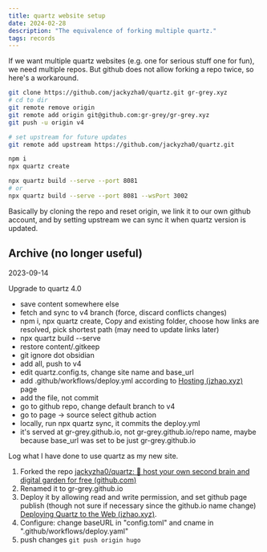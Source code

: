 ```yaml
---
title: quartz website setup
date: 2024-02-28
description: "The equivalence of forking multiple quartz."
tags: records
---
```


If we want multiple quartz websites (e.g. one for serious stuff one for fun), we need multiple repos.
But github does not allow forking a repo twice, so here's a workaround.

```bash
git clone https://github.com/jackyzha0/quartz.git gr-grey.xyz
# cd to dir
git remote remove origin
git remote add origin git@github.com:gr-grey/gr-grey.xyz
git push -u origin v4

# set upstream for future updates
git remote add upstream https://github.com/jackyzha0/quartz.git

npm i
npx quartz create

npx quartz build --serve --port 8081 
# or
npx quartz build --serve --port 8081 --wsPort 3002
```

Basically by cloning the repo and reset origin, we link it to our own github account, and by setting upstream we can sync it when quartz version is updated.


Archive (no longer useful)
---
2023-09-14

Upgrade to quartz 4.0

 - save content somewhere else
 - fetch and sync to v4 branch (force, discard conflicts changes)
 - npm i, npx quartz create, Copy and existing folder, choose how links are resolved, pick shortest path (may need to update links later)
 - npx quartz build --serve
 - restore content/.gitkeep
 - git ignore dot obsidian 
 - add all, push to v4
 - edit quartz.config.ts, change site name and base_url
 - add .github/workflows/deploy.yml according to [Hosting (jzhao.xyz)](https://quartz.jzhao.xyz/hosting) page
 - add the  file, not commit
 - go to github repo, change default branch to v4
 - go to page -> source select github action
 - locally, run npx quartz sync, it commits the deploy.yml
 - it's served at gr-grey.github.io, not gr-grey.github.io\/repo name, maybe because base_url was set to be just gr-grey.github.io


Log what I have done to use quartz as my new site.

1. Forked the repo [jackyzha0/quartz: 🌱 host your own second brain and digital garden for free (github.com)](https://github.com/jackyzha0/quartz)
2. Renamed it to gr-grey.github.io
3. Deploy it by allowing read and write permission, and set github page publish (though not sure if necessary since the github.io name change) [Deploying Quartz to the Web (jzhao.xyz)](https://quartz.jzhao.xyz/notes/hosting/).
4. Configure: change baseURL in "config.toml" and cname in ".github/workflows/deploy.yaml"
5. push changes `git push origin hugo`